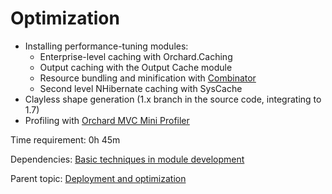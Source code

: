 # Optimization



- Installing performance-tuning modules:
	- Enterprise-level caching with Orchard.Caching
	- Output caching with the Output Cache module
	- Resource bundling and minification with [Combinator](https://gallery.orchardproject.net/List/Modules/Orchard.Module.Piedone.Combinator)
	- Second level NHibernate caching with SysCache
- Clayless shape generation (1.x branch in the source code, integrating to 1.7)
- Profiling with [Orchard MVC Mini Profiler](http://orchardprofiler.codeplex.com/)

Time requirement: 0h 45m

Dependencies: [Basic techniques in module development](../ModuleDevelopmentAndApis/BasicTechniquesInModuleDevelopment)

Parent topic: [Deployment and optimization](./)
